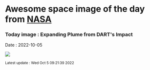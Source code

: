 
  # Awesome space image of the day from [NASA](https://api.nasa.gov/)

  ### Today image : Expanding Plume from DART's Impact
  Date : 2022-10-05

  ![](https://www.youtube.com/embed/MC8f6gxqn3s?ref=0)

  <small>Latest update : Wed Oct  5 09:21:39 2022</small>
